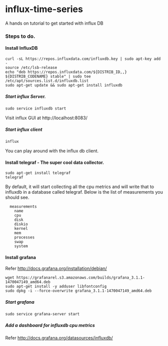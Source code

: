 # influx-time-series
A hands on tutorial to get started with influx DB


### Steps to do.

#### Install InfluxDB
    curl -sL https://repos.influxdata.com/influxdb.key | sudo apt-key add -
    source /etc/lsb-release
    echo "deb https://repos.influxdata.com/${DISTRIB_ID,,} ${DISTRIB_CODENAME} stable" | sudo tee /etc/apt/sources.list.d/influxdb.list
    sudo apt-get update && sudo apt-get install influxdb
  
##### Start influx Server. 
    
    sudo service influxdb start
    
  Visit influx GUI at http://localhost:8083/  
  
##### Start influx client
  
    influx
    
  You can play around with the influx db client.
  
#### Install telegraf - The super cool data collector.  
  
    sudo apt-get install telegraf
    telegraf
    
  By default, it will start collecting all the cpu metrics and will write that to influxdb in a database called telegraf. Below is the list of measurements you should see.

      measurements
        name
        cpu
        disk
        diskio
        kernel
        mem
        processes
        swap
        system


#### Install grafana 

Refer http://docs.grafana.org/installation/debian/


    wget https://grafanarel.s3.amazonaws.com/builds/grafana_3.1.1-1470047149_amd64.deb
    sudo apt-get install -y adduser libfontconfig
    sudo dpkg -i --force-overwrite grafana_3.1.1-1470047149_amd64.deb
    
##### Start grafana

    sudo service grafana-server start
    
##### Add a dashboard for influxdb cpu metrics

Refer http://docs.grafana.org/datasources/influxdb/
